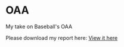 # OAA
 My take on Baseball's OAA


Please download my report here:
[View it here](https://render.githubusercontent.com/view/pdf?color_mode=dark&commit=62833b88322ac6de05b8fd907f3406375d0406e4&enc_url=68747470733a2f2f7261772e67697468756275736572636f6e74656e742e636f6d2f4c656f2d5473616e672f4f41412f363238333362383833323261633664653035623866643930376633343036333735643034303665342f4c454f5f5453414e475f4f41412e706466&nwo=Leo-Tsang%2FOAA&path=LEO_TSANG_OAA.pdf&repository_id=335013343&repository_type=Repository#594e246d-7f08-484a-8567-6d853ea23906)
